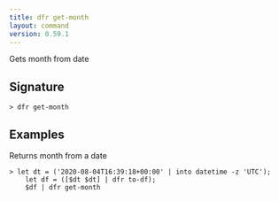 ```yaml
---
title: dfr get-month
layout: command
version: 0.59.1
---
```


Gets month from date

## Signature

```> dfr get-month ```

## Examples

Returns month from a date
```shell
> let dt = ('2020-08-04T16:39:18+00:00' | into datetime -z 'UTC');
    let df = ([$dt $dt] | dfr to-df);
    $df | dfr get-month
```
